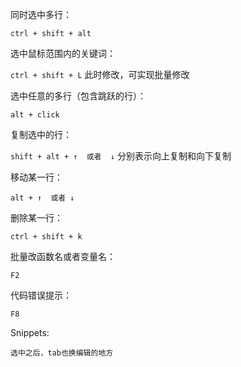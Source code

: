 同时选中多行：

`ctrl + shift + alt`

选中鼠标范围内的关键词：

`ctrl + shift + L`   此时修改，可实现批量修改

选中任意的多行（包含跳跃的行）：

`alt + click`

复制选中的行：

`shift + alt + ↑  或者  ↓`    分别表示向上复制和向下复制

移动某一行：

`alt + ↑  或者 ↓`

删除某一行：

`ctrl + shift + k`

批量改函数名或者变量名：

`F2`

代码错误提示：

`F8`

Snippets:

`选中之后，tab也换编辑的地方` 






